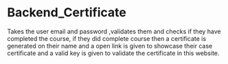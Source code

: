 # Backend_Certificate
Takes the user email and password ,validates them and checks if they have completed the course, if they did complete course then a certificate is generated on their name and a open link is given to showcase their case certificate and a valid key is given to validate the certificate in this website. 
